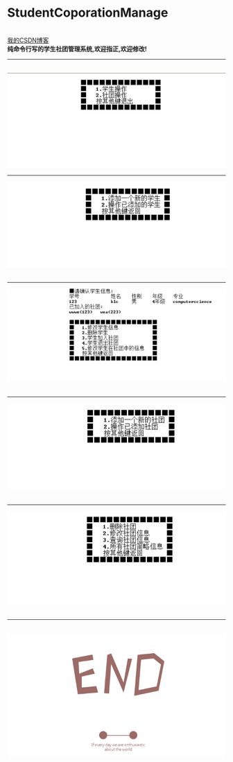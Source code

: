 # StudentCoporationManage
<br>
<a href="https://blog.csdn.net/k_l_c_">我的CSDN博客</a>
<br>
<b>纯命令行写的学生社团管理系统,欢迎指正,欢迎修改!</b>
 
- - - 
  ![main](https://github.com/YourKlc/StudentCoporationManage/raw/master/Picture/1.png) 
- - -
  ![image](https://github.com/YourKlc/StudentCoporationManage/raw/master/Picture/2.png)  
- - -
  ![image](https://github.com/YourKlc/StudentCoporationManage/raw/master/Picture/3.png)  
- - -
  ![image](https://github.com/YourKlc/StudentCoporationManage/raw/master/Picture/4.png)  
- - -
  ![image](https://github.com/YourKlc/StudentCoporationManage/raw/master/Picture/5.png)  
- - -
  ![image](https://github.com/YourKlc/StudentCoporationManage/raw/master/Picture/END.jpg)  
    
    
